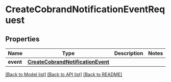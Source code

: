 # CreateCobrandNotificationEventRequest


## Properties
Name | Type | Description | Notes
------------ | ------------- | ------------- | -------------
**event** | [**CreateCobrandNotificationEvent**](CreateCobrandNotificationEvent.md) |  | 

[[Back to Model list]](../README.md#documentation-for-models) [[Back to API list]](../README.md#documentation-for-api-endpoints) [[Back to README]](../README.md)


